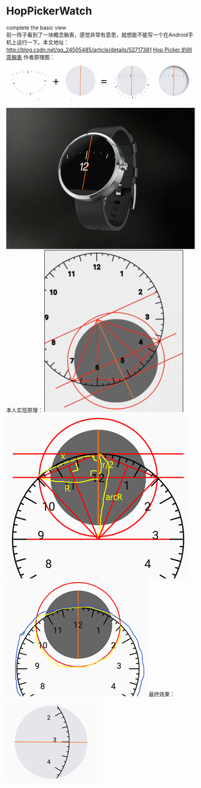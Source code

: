# HopPickerWatch
complete the basic view  
前一阵子看到了一块概念腕表，感觉非常有意思，就想能不能写一个在Android手机上运行一下。本文地址：http://blog.csdn.net/qq_24505485/article/details/52717381
[Hop Picker 的创意腕表](https://knewone.com/things/hop-picker-de-chuang-yi-wan-biao)
作者原理图：  
![tu1](./pic/hoppicker.gif)  
![tu2](./pic/y92SjxX.gif)  
本人实现原理：
![tu3](./pic/hoppicker原理动图.gif)
![tu3](./pic/原理图.png)
![tu3](./pic/原理图2.png)
最终效果：
![tu3](./pic/hoppicker效果图.png)

